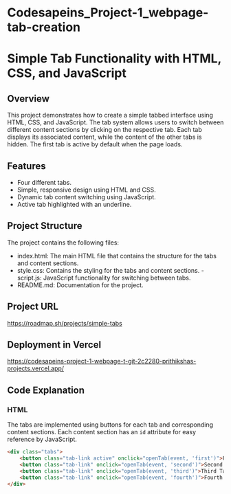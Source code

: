 # Codesapeins_Project-1_webpage-tab-creation
# Simple Tab Functionality with HTML, CSS, and JavaScript
## Overview
This project demonstrates how to create a simple tabbed interface using HTML, CSS, and JavaScript. 
The tab system allows users to switch between different content sections by clicking on the respective tab.
Each tab displays its associated content, while the content of the other tabs is hidden. The first tab is active by default when the page loads.

## Features
- Four different tabs. 
- Simple, responsive design using HTML and CSS.
- Dynamic tab content switching using JavaScript.
- Active tab highlighted with an underline.


## Project Structure
The project contains the following files:

- index.html: The main HTML file that contains the structure for the tabs and content sections.
- style.css: Contains the styling for the tabs and content sections.
  -script.js: JavaScript functionality for switching between tabs.
- README.md: Documentation for the project.

## Project URL
https://roadmap.sh/projects/simple-tabs

## Deployment in Vercel
https://codesapeins-project-1-webpage-t-git-2c2280-prithikshas-projects.vercel.app/

## Code Explanation

### HTML
The tabs are implemented using buttons for each tab and corresponding content sections. Each content section has an `id` attribute for easy reference by JavaScript.

```html
<div class="tabs">
    <button class="tab-link active" onclick="openTab(event, 'first')">First Tab</button>
    <button class="tab-link" onclick="openTab(event, 'second')">Second Tab</button>
    <button class="tab-link" onclick="openTab(event, 'third')">Third Tab</button>
    <button class="tab-link" onclick="openTab(event, 'fourth')">Fourth Tab</button>
</div>


